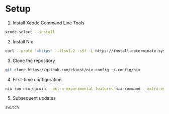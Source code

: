 # Setup

1. Install Xcode Command Line Tools
```bash
xcode-select --install
```

2. Install Nix
```bash
curl --proto '=https' --tlsv1.2 -sSf -L https://install.determinate.systems/nix | sh -s -- install
```

3. Clone the repository
```bash
git clone https://github.com/ekiost/nix-config ~/.config/nix
```

4. First-time configuration
```bash
nix run nix-darwin --extra-experimental-features nix-command --extra-experimental-features flakes -- switch --flake ~/.config/nix
```

5. Subsequent updates
```bash
switch
```